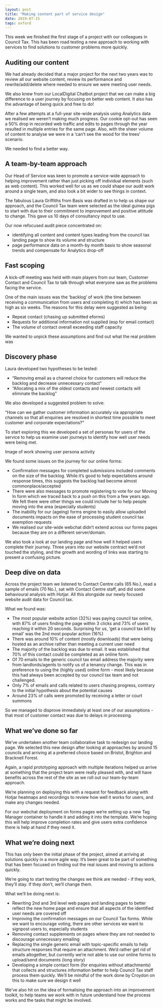 ```yaml
---
layout: post
title: "Making content part of service design"
date: 2019-07-15
tags: oxford
---
```


This week we finished the first stage of a project with our colleagues in Council Tax. This has been road testing a new approach to working with services to find solutions to customer problems more quickly.

## Auditing our content
We had already decided that a major project for the next two years was to review all our website content, review its performance and rewrite/add/delete where needed to ensure we were meeting user needs.

We also knew from our LocalDigital Chatbot project that we can make a big difference to a user journey by focusing on better web content. It also has the advantage of being quick and free to do!

After a few attempts at a full-year site-wide analysis using Analytics data we realised we weren’t making much progress. Our cookie opt-out has seen a 50% drop in recorded web traffic and edits to pages through the year resulted in multiple entries for the same page. Also, with the sheer volume of content to analyse we were in a ‘can’t see the wood for the trees’ scenario.

We needed to find a better way.

## A team-by-team approach
Our Head of Service was keen to promote a service-wide approach to helping improvement rather than just picking off individual elements (such as web content). This worked well for us as we could shape our audit work around a single team, and also look a bit wider to see things in context.

The fabulous Laura Griffiths from Basis was drafted in to help us shape our approach, and the Council Tax team were selected as the ideal guinea pigs to start with due to their commitment to improvement and positive attitude to change. This gave us 10 days of consultancy input to use.

Our now refocused audit piece concentrated on:

- identifying all content and content types leading from the council tax landing page to show its volume and structure
- page performance data on a month-by month basis to show seasonal trends and compensate for Analytics drop-off

## Fast scoping
A kick-off meeting was held with main players from our team, Customer Contact and Council Tax to talk through what everyone saw as the problems facing the service.

One of the main issues was the ‘backlog’ of work (the time between receiving a communication from users and completing it) which has been as high as six weeks. The reasons for this delay were suggested as being:

- Repeat contact (chasing up submitted eforms)
- Requests for additional information not supplied (esp for email contact)
- The volume of contact overall exceeding staff capacity

We wanted to unpick these assumptions and find out what the real problem was

## Discovery phase
Laura developed two hypotheses to be tested:

- “Removing email as a channel choice for customers will reduce the backlog and decrease unnecessary contact”
- “Allocating a mix of the oldest contacts and newest contacts will eliminate the backlog”

We also developed a suggested problem to solve:

“How can we gather customer information accurately via appropriate channels so that all enquiries are resolved in shortest time possible to meet customer and corporate expectations?”

To start exploring this we developed a set of personas for users of the service to help us examine user journeys to identify how well user needs were being met.

Image of work showing user persona activity

We found some issues on the journey for our online forms:

- Confirmation messages for completed submissions included comments on the size of the backlog. While it’s good to help expectations around response times, this suggests the backlog had become almost commonplace/accepted
- There were also messages to promote registering to vote for our Moving In form which we traced back to a push on this from a few years ago. We felt there were other things we could include her to help people moving into the area (especially students)
- The inability for our (ageing) forms engine to easily allow uploaded documents impacts on the ease of processing student council tax exemption requests
- We realised our site-wide webchat didn’t extend across our forms pages because they are on a different server/domain.

We also took a look at our landing page and how well it helped users complete their journey. Three years into our website contract we’d not touched the styling, and the growth and wording of links was starting to present a confusing picture.

## Deep dive on data
Across the project team we listened to Contact Centre calls (65 No.), read a sample of emails (70 No.), sat with Contact Centre staff, and did some behavioural analysis with Hotjar. All this alongside our newly focused website audit data for Council tax.

What we found was:

- The most popular website action (32%) was paying council tax online, with 87% of users finding the page within 3 clicks and 73% of users reaching it within 20 seconds. Surprising for us, ‘get a council tax bill by email’ was the 2nd most popular action (16%)
- There was around 10% of content (mostly downloads) that were being hosted as an archive rather than meeting a current user need
- The majority of the backlog was due to email. It was established that 70% of this contact could be completed as an online form.
- Of 70 emails to the generic council tax email address the majority were from landlords/agents to notify us of a tenancy change. This was in preference to using the (highly used) online form - most likely because this had always been accepted by our council tax team and not challenged.
- Only 7% of emails and calls related to users chasing progress, contrary to the initial hypothesis about the potential causes
- Around 23% of calls were promoted by receiving a letter or court summons

So we managed to disprove immediately at least one of our assumptions - that most of customer contact was due to delays in processing.

## What we’ve done so far
We’ve undertaken another team collaborative task to redesign our landing page. We selected this new design after looking at approaches by around 15 councils and arriving at a preferred choice based on Bristol, Brighton and Bracknell Forest.

Again, a rapid prototyping approach with multiple iterations helped us arrive at something that the project team were really pleased with, and will have benefits across the rest of the site as we roll out our team-by-team approach.

We’re planning on deploying this with a request for feedback along with Hotjar heatmaps and recordings to review how well it works for users, and make any changes needed.

For our webchat deployment on forms pages we’re setting up a new Tag Manager container to handle it and adding it into the template. We’re hoping this will help improve completion rates and give users extra confidence there is help at hand if they need it.

## What we’re doing next
This has only been the initial phase of the project, aimed at arriving at solutions quickly in a more agile way. It’s been great to be part of something that has been focused on finding out the real issues and moving to actions quickly.

We’re going to start testing the changes we think are needed - if they work, they’ll stay. If they don’t, we’ll change them.

What we’ll be doing next is:

- Rewriting 2nd and 3rd level web pages and landing pages to better reflect the new home page and ensure that all aspects of the identified user needs are covered off
- Improving the confirmation messages on our Council Tax forms. While we want to encourage voting, there are other services we want to signpost users to, especially students
- Removing contact supplements on pages where they are not needed to discourage unnecessary emailing
- Replacing the single generic email with topic-specific emails to help structure responses that require an attachment. We’d rather get rid of emails altogether, but currently we’re not able to use our online forms to upload/send documents (long story)
- Developing a simple contact form (for enquiries without attachments) that collects and structures information better to help Council Tax staff process them quickly. We’ll be mindful of the work done by Croydon on this to make sure we design it well

We’ve also hit on the idea of formalising the approach into an improvement toolkit, to help teams we work with in future understand how the process works and the tasks that might be involved.
